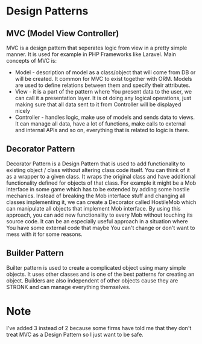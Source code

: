 # Design Patterns

## MVC (Model View Controller)

MVC is a design pattern that seperates logic from view in a pretty simple manner. It is used for example in PHP Frameworks like Laravel. Main concepts of MVC is:

- Model - description of model as a class/object that will come from DB or will be created. It common for MVC to exist together with ORM. Models are used to define relations between them and specify their attributes.
- View - it is a part of the pattern where You present data to the user, we can call it a presentation layer. It is ot doing any logical operations, just making sure that all data sent to it from Controller will be displayed nicely
- Controller - handles logic, make use of models and sends data to views. It can manage all data, have a lot of functions, make calls to external and internal APIs and so on, everything that is related to logic is there.

## Decorator Pattern

Decorator Pattern is a Design Pattern that is used to add functionality to existing object / class without altering class code itself. You can think of it as a wrapper to a given class. It wraps the original class and have additional functionality defined for objects of that class.
For example it might be a Mob interface in some game which has to be extended by adding some hostile mechanics. Instead of breaking the Mob interface stuff and changing all classes implementing it, we can create a Decorator called HostileMob which can manipulate all objects that implement Mob interface. By using this approach, you can add new functionality to every Mob without touching its source code.
It can be an especially useful approach in a situation where You have some external code that maybe You can't change or don't want to mess with it for some reasons.

## Builder Pattern

Builter pattern is used to create a complicated object using many simple objects. It uses other classes and is one of the best patterns for creating an object. Builders are also independent of other objects cause they are STRONK and can manage everything themselves.

# Note
I've added 3 instead of 2 because some firms have told me that they don't treat MVC as a Design Pattern so I just want to be safe.